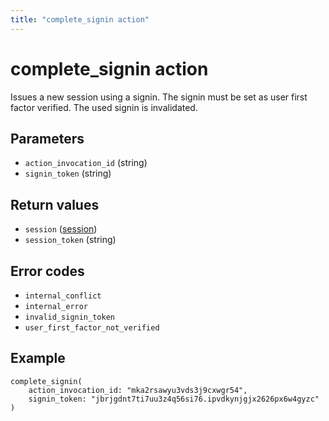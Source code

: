 ```yaml
---
title: "complete_signin action"
---
```


# complete_signin action

Issues a new session using a signin. The signin must be set as user first factor verified. The used signin is invalidated.

## Parameters

-   `action_invocation_id` (string)
-   `signin_token` (string)

## Return values

-   `session` ([session](/references/faroe-server-actions/models/session))
-   `session_token` (string)

## Error codes

-   `internal_conflict`
-   `internal_error`
-   `invalid_signin_token`
-   `user_first_factor_not_verified`

## Example

```
complete_signin(
    action_invocation_id: "mka2rsawyu3vds3j9cxwgr54",
    signin_token: "jbrjgdnt7ti7uu3z4q56si76.ipvdkynjgjx2626px6w4gyzc"
)
```

